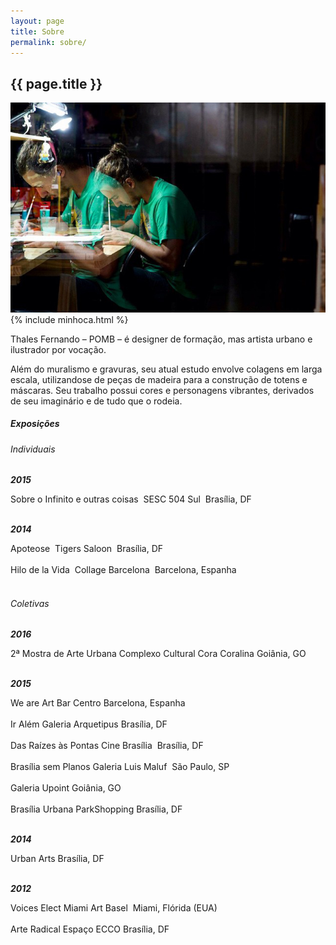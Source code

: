 ```yaml
---
layout: page
title: Sobre
permalink: sobre/
---
```


<section>
	<h2>{{ page.title }}</h2>
	<article class="s1_2 s2_3 s3_3 s4_6">
		<img src="/img/about.jpg">
		<article class="minhoca">
		{% include minhoca.html %}
		</article>
	</article>
	<article class="s1_0 s2_1 s3_1 s4_2">
	</article>
	<article class="s1_2 s2_2 s3_2 s4_3 about-text">
		<p>
			Thales Fernando – POMB – é designer de formação, mas artista urbano e ilustrador por vocação.
		</p>
		<p>
			Além do muralismo e gravuras, seu atual estudo envolve colagens em larga escala, utilizando­se de peças de madeira para a construção de totens e máscaras. Seu trabalho possui cores e personagens vibrantes, derivados de seu imaginário e de tudo que o rodeia.
		</p>
	</article>
</section>
<section>
	<article class="s1_0 s2_1 s3_1 s4_1">
	</article>
	<article class="s1_0 s2_1 s3_1 s4_3">
		<h5>
			Exposições
		</h5>
	</article>
	<article class="s1_0 s2_1 s3_1 s4_3">
		<h6>
			­Individuais
		</h6>
		<p>
			­<b><i>2015</i></b>
		</p>
		<p>
			­Sobre o Infinito e outras coisas ­ SESC 504 Sul ­ Brasília, DF<br/><br/>
		</p>
		<p>
			­<b><i>2014</i></b>
		</p>
		<p>
			­Apoteose ­ Tigers Saloon ­ Brasília, DF<br/><br/>
			Hilo de la Vida ­ Collage Barcelona ­ Barcelona, Espanha<br/><br/>
		</p>
	</article>
	<article class="s1_0 s2_1 s3_1 s4_1">
	</article>
	<article class="s1_0 s2_1 s3_1 s4_3">
		<h6>
			­Coletivas
		</h6>
		<p>
			­<b><i>2016</i></b>
		</p>
		<p>
			­2ª Mostra de Arte Urbana Complexo Cultural Cora Coralina Goiânia, GO<br/><br/>
		</p>
		<p>
			­<b><i>2015</i></b>
		</p>
		<p>
			­We are Art Bar Centro Barcelona, Espanha<br/><br/>
			Ir Além Galeria Arquetipus Brasília, DF<br/><br/>
			Das Raízes às Pontas Cine Brasília ­ Brasília, DF<br/><br/>
			Brasília sem Planos Galeria Luis Maluf ­ São Paulo, SP<br/><br/>
			Galeria Upoint Goiânia, GO<br/><br/>
			Brasília Urbana ParkShopping Brasília, DF<br/><br/>
		</p>
		<p>
			­<b><i>2014</i></b>
		</p>
		<p>
			­Urban Arts Brasília, DF<br/><br/>
		</p>
		<p>
			­<b><i>2012</i></b>
		</p>
		<p>
			­Voices Elect Miami Art Basel ­ Miami, Flórida (EUA)<br/><br/>
			Arte Radical Espaço ECCO Brasília, DF<br/><br/>
		</p>
	</article>
</section>